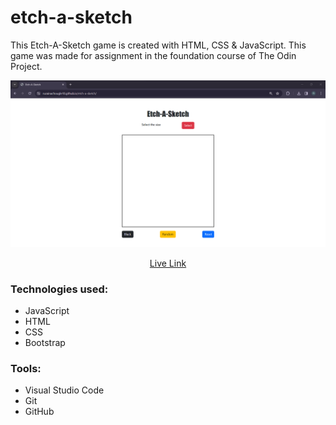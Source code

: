  # etch-a-sketch
This Etch-A-Sketch game is created with HTML, CSS &amp; JavaScript. This game was made for assignment in the foundation course of The Odin Project.

![etch-a-sketch](etch-a-sketch.png)

<p align="center">
<a href="https://ruzainachougle18.github.io/etch-a-sketch/" target="_blank">Live Link</a>
</p>

### Technologies used: 
* JavaScript
* HTML
* CSS
* Bootstrap

### Tools:
* Visual Studio Code
* Git
* GitHub
